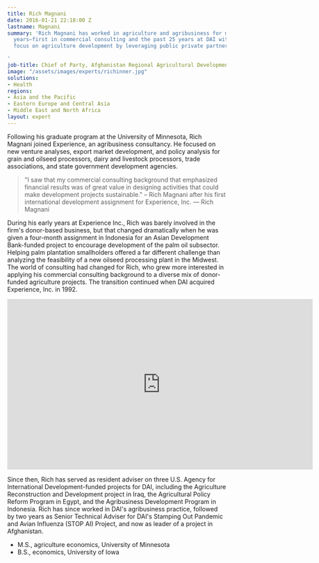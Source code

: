 ```yaml
---
title: Rich Magnani
date: 2016-01-21 22:18:00 Z
lastname: Magnani
summary: 'Rich Magnani has worked in agriculture and agribusiness for more than 30
  years—first in commercial consulting and the past 25 years at DAI with a continuing
  focus on agriculture development by leveraging public private partnerships.

'
job-title: Chief of Party, Afghanistan Regional Agricultural Development Program
image: "/assets/images/experts/richinner.jpg"
solutions:
- Health
regions:
- Asia and the Pacific
- Eastern Europe and Central Asia
- Middle East and North Africa
layout: expert
---
```


Following his graduate program at the University of Minnesota, Rich Magnani joined Experience, an agribusiness consultancy. He focused on new venture analyses, export market development, and policy analysis for grain and oilseed processors, dairy and livestock processors, trade associations, and state government development agencies.

> "I saw that my commercial consulting background that emphasized financial results was of great value in designing activities that could make development projects sustainable." – Rich Magnani after his first international development assignment for Experience, Inc. — Rich Magnani

During his early years at Experience Inc., Rich was barely involved in the firm's donor-based business, but that changed dramatically when he was given a four-month assignment in Indonesia for an Asian Development Bank-funded project to encourage development of the palm oil subsector. Helping palm plantation smallholders offered a far different challenge than analyzing the feasibility of a new oilseed processing plant in the Midwest. The world of consulting had changed for Rich, who grew more interested in applying his commercial consulting background to a diverse mix of donor-funded agriculture projects. The transition continued when DAI acquired Experience, Inc. in 1992.

<iframe allowfullscreen="" frameborder="0" height="392" mozallowfullscreen="" src="https://player.vimeo.com/video/35278992?portrait=0" webkitallowfullscreen="" width="703"></iframe>

Since then, Rich has served as resident adviser on three U.S. Agency for International Development-funded projects for DAI, including the Agriculture Reconstruction and Development project in Iraq, the Agricultural Policy Reform Program in Egypt, and the Agribusiness Development Program in Indonesia. Rich has since worked in DAI's agribusiness practice, followed by two years as Senior Technical Adviser for DAI's Stamping Out Pandemic and Avian Influenza (STOP AI) Project, and now as leader of a project in Afghanistan.

* M.S., agriculture economics, University of Minnesota
* B.S., economics, University of Iowa
